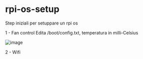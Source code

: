 # rpi-os-setup
Step iniziali per setuppare un rpi os

1 - Fan control
Edita /boot/config.txt, temperatura in milli-Celsius

![image](https://user-images.githubusercontent.com/63549353/220337835-b66f93e0-840c-4593-87c5-a0e74e4f1747.png)

2 - Wifi
